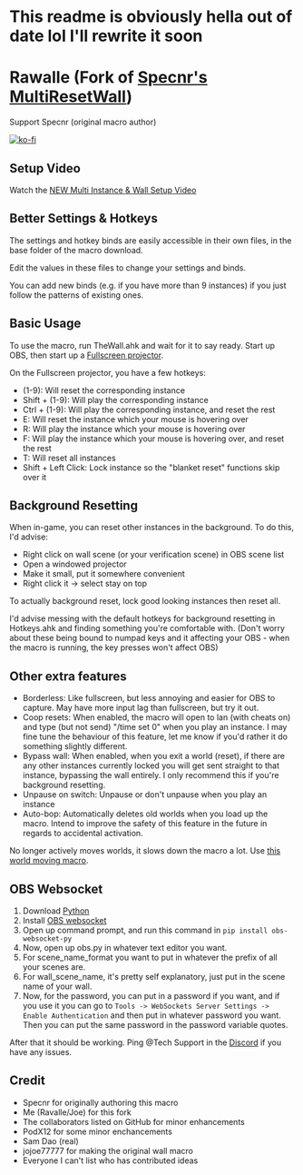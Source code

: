 # This readme is obviously hella out of date lol I'll rewrite it soon
# Rawalle (Fork of [Specnr's MultiResetWall](https://github.com/Specnr/MultiResetWall))
Support Specnr (original macro author)

[![ko-fi](https://ko-fi.com/img/githubbutton_sm.svg)](https://ko-fi.com/specnr)

## Setup Video

Watch the [NEW Multi Instance & Wall Setup Video](https://youtu.be/0xAHMW93MQw)

## Better Settings & Hotkeys

The settings and hotkey binds are easily accessible in their own files, in the base folder of the macro download.

Edit the values in these files to change your settings and binds.

You can add new binds (e.g. if you have more than 9 instances) if you just follow the patterns of existing ones.

## Basic Usage

To use the macro, run TheWall.ahk and wait for it to say ready. Start up OBS, then start up a [Fullscreen projector](https://youtu.be/9YqZ6Ogv3rk).

On the Fullscreen projector, you have a few hotkeys: 
- (1-9): Will reset the corresponding instance
- Shift + (1-9): Will play the corresponding instance
- Ctrl + (1-9): Will play the corresponding instance, and reset the rest
- E: Will reset the instance which your mouse is hovering over
- R: Will play the instance which your mouse is hovering over
- F: Will play the instance which your mouse is hovering over, and reset the rest
- T: Will reset all instances
- Shift + Left Click: Lock instance so the "blanket reset" functions skip over it

## Background Resetting

When in-game, you can reset other instances in the background. To do this, I'd advise:

- Right click on wall scene (or your verification scene) in OBS scene list
- Open a windowed projector
- Make it small, put it somewhere convenient
- Right click it -> select stay on top

To actually background reset, lock good looking instances then reset all.

I'd advise messing with the default hotkeys for background resetting in Hotkeys.ahk and finding something you're comfortable with.
(Don't worry about these being bound to numpad keys and it affecting your OBS - when the macro is running, the key presses won't affect OBS)

## Other extra features

- Borderless: Like fullscreen, but less annoying and easier for OBS to capture. May have more input lag than fullscreen, but try it out.
- Coop resets: When enabled, the macro will open to lan (with cheats on) and type (but not send) "/time set 0" when you play an instance. I may fine tune the behaviour of this feature, let me know if you'd rather it do something slightly different.
- Bypass wall: When enabled, when you exit a world (reset), if there are any other instances currently locked you will get sent straight to that instance, bypassing the wall entirely. I only recommend this if you're background resetting.
- Unpause on switch: Unpause or don't unpause when you play an instance
- Auto-bop: Automatically deletes old worlds when you load up the macro. Intend to improve the safety of this feature in the future in regards to accidental activation.

No longer actively moves worlds, it slows down the macro a lot. Use [this world moving macro](https://gist.github.com/Specnr/f7a5450d932a1277fdcd6c141ad7bf6a).

## OBS Websocket

1) Download [Python](https://www.python.org/downloads/)
2) Install [OBS websocket](https://obsproject.com/forum/resources/obs-websocket-remote-control-obs-studio-from-websockets.466/)
3) Open up command prompt, and run this command in `pip install obs-websocket-py`
4) Now, open up obs.py in whatever text editor you want. 
5) For scene_name_format you want to put in whatever the prefix of all your scenes are. 
6) For wall_scene_name, it's pretty self explanatory, just put in the scene name of your wall.
7) Now, for the password, you can put in a password if you want, and if you use it you can go to `Tools -> WebSockets Server Settings -> Enable Authentication` and then put in whatever password you want. Then you can put the same password in the password variable quotes.

After that it should be working. Ping @Tech Support in the [Discord](https://discord.gg/tXxwrYw) if you have any issues.

## Credit

- Specnr for originally authoring this macro
- Me (Ravalle/Joe) for this fork
- The collaborators listed on GitHub for minor enhancements
- PodX12 for some minor enchancements
- Sam Dao (real)
- jojoe77777 for making the original wall macro
- Everyone I can't list who has contributed ideas
